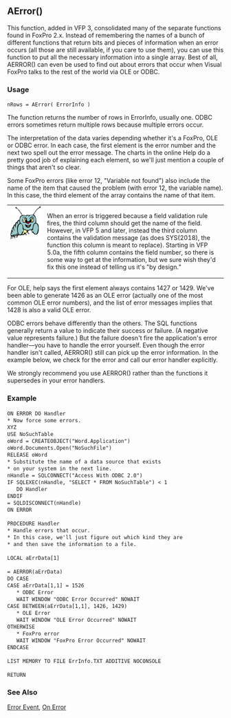 ## AError()

This function, added in VFP 3, consolidated many of the separate functions found in FoxPro 2.x. Instead of remembering the names of a bunch of different functions that return bits and pieces of information when an error occurs (all those are still available, if you care to use them), you can use this function to put all the necessary information into a single array. Best of all, AERROR() can even be used to find out about errors that occur when Visual FoxPro talks to the rest of the world via OLE or ODBC.

### Usage

```foxpro
nRows = AError( ErrorInfo )
```

The function returns the number of rows in ErrorInfo, usually one. ODBC errors sometimes return multiple rows because multiple errors occur.

The interpretation of the data varies depending whether it's a FoxPro, OLE or ODBC error. In each case, the first element is the error number and the next two spell out the error message. The charts in the online Help do a pretty good job of explaining each element, so we'll just mention a couple of things that aren't so clear.

Some FoxPro errors (like error 12, "Variable not found") also include the name of the item that caused the problem (with error 12, the variable name). In this case, the third element of the array contains the name of that item.

<table>
<tr>
  <td width="17%" valign="top">
<img width="95" height="78" src="bug.gif">
  </td>
  <td width="83%">
  <p>When an error is triggered because a field validation rule fires, the third column should get the name of the field. However, in VFP 5 and later, instead the third column contains the validation message (as does SYS(2018), the function this column is meant to replace). Starting in VFP 5.0a, the fifth column contains the field number, so there is some way to get at the information, but we sure wish they'd fix this one instead of telling us it's &quot;by design.&quot;</p>
  </td>
 </tr>
</table>

For OLE, help says the first element always contains 1427 or 1429. We've been able to generate 1426 as an OLE error (actually one of the most common OLE error numbers), and the list of error messages implies that 1428 is also a valid OLE error.

ODBC errors behave differently than the others. The SQL functions generally return a value to indicate their success or failure. (A negative value represents failure.) But the failure doesn't fire the application's error handler&mdash;you have to handle the error yourself. Even though the error handler isn't called, AERROR() still can pick up the error information. In the example below, we check for the error and call our error handler explicitly.

We strongly recommend you use AERROR() rather than the functions it supersedes in your error handlers.

### Example

```foxpro
ON ERROR DO Handler
* Now force some errors.
XYZ
USE NoSuchTable
oWord = CREATEOBJECT("Word.Application")
oWord.Documents.Open("NoSuchFile")
RELEASE oWord
* Substitute the name of a data source that exists
* on your system in the next line.
nHandle = SQLCONNECT("Access With ODBC 2.0")
IF SQLEXEC(nHandle, "SELECT * FROM NoSuchTable") < 1
   DO Handler
ENDIF
= SQLDISCONNECT(nHandle)
ON ERROR

PROCEDURE Handler
* Handle errors that occur.
* In this case, we'll just figure out which kind they are
* and then save the information to a file.

LOCAL aErrData[1]

= AERROR(aErrData)
DO CASE
CASE aErrData[1,1] = 1526
   * ODBC Error
   WAIT WINDOW "ODBC Error Occurred" NOWAIT
CASE BETWEEN(aErrData[1,1], 1426, 1429)
   * OLE Error
   WAIT WINDOW "OLE Error Occurred" NOWAIT
OTHERWISE
   * FoxPro error
   WAIT WINDOW "FoxPro Error Occurred" NOWAIT
ENDCASE

LIST MEMORY TO FILE ErrInfo.TXT ADDITIVE NOCONSOLE

RETURN
```
### See Also

[Error Event](s4g596.md), [On Error](s4g099.md)